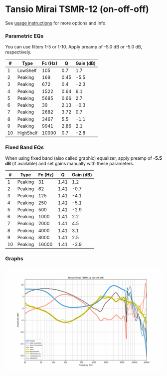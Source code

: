 # Tansio Mirai TSMR-12 (on-off-off)
See [usage instructions](https://github.com/jaakkopasanen/AutoEq#usage) for more options and info.

### Parametric EQs
You can use filters 1-5 or 1-10. Apply preamp of -5.0 dB or -5.0 dB, respectively.

|   # | Type      |   Fc (Hz) |    Q |   Gain (dB) |
|-----|-----------|-----------|------|-------------|
|   1 | LowShelf  |       105 | 0.7  |         1.7 |
|   2 | Peaking   |       169 | 0.45 |        -5.5 |
|   3 | Peaking   |       672 | 0.4  |        -2.3 |
|   4 | Peaking   |      1522 | 0.64 |         6.1 |
|   5 | Peaking   |      5685 | 0.66 |         2.7 |
|   6 | Peaking   |        39 | 2.13 |        -0.3 |
|   7 | Peaking   |      2682 | 3.72 |         0.7 |
|   8 | Peaking   |      3467 | 5.5  |        -1.1 |
|   9 | Peaking   |      9941 | 2.86 |         2.1 |
|  10 | HighShelf |     10000 | 0.7  |        -2.8 |

### Fixed Band EQs
When using fixed band (also called graphic) equalizer, apply preamp of **-5.5 dB** (if available) and set gains manually with these parameters.

|   # | Type    |   Fc (Hz) |    Q |   Gain (dB) |
|-----|---------|-----------|------|-------------|
|   1 | Peaking |        31 | 1.41 |         1.2 |
|   2 | Peaking |        62 | 1.41 |        -0.7 |
|   3 | Peaking |       125 | 1.41 |        -4.1 |
|   4 | Peaking |       250 | 1.41 |        -5.1 |
|   5 | Peaking |       500 | 1.41 |        -2.9 |
|   6 | Peaking |      1000 | 1.41 |         2.2 |
|   7 | Peaking |      2000 | 1.41 |         4.5 |
|   8 | Peaking |      4000 | 1.41 |         3.1 |
|   9 | Peaking |      8000 | 1.41 |         2.5 |
|  10 | Peaking |     16000 | 1.41 |        -3.9 |

### Graphs
![](./Tansio%20Mirai%20TSMR-12%20(on-off-off).png)
